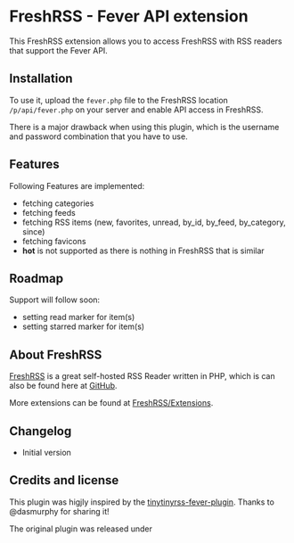 # FreshRSS - Fever API extension

This FreshRSS extension allows you to access FreshRSS with RSS readers that support the Fever API.

## Installation

To use it, upload the ```fever.php``` file to the FreshRSS location `/p/api/fever.php` on your server and enable API access in FreshRSS.

There is a major drawback when using this plugin, which is the username and password combination that you have to use.

## Features
Following Features are implemented:

- fetching categories
- fetching feeds
- fetching RSS items (new, favorites, unread, by_id, by_feed, by_category, since)
- fetching favicons
- **hot** is not supported as there is nothing in FreshRSS that is similar

## Roadmap
Support will follow soon:

- setting read marker for item(s)
- setting starred marker for item(s)

## About FreshRSS
[FreshRSS](https://freshrss.org/) is a great self-hosted RSS Reader written in PHP, which is can also be found here at [GitHub](https://github.com/FreshRSS/FreshRSS).

More extensions can be found at [FreshRSS/Extensions](https://github.com/FreshRSS/Extensions).

## Changelog

* Initial version

## Credits and license

This plugin was higjly inspired by the [tinytinyrss-fever-plugin](https://github.com/dasmurphy/tinytinyrss-fever-plugin).
Thanks to @dasmurphy for sharing it!

The original plugin was released under 